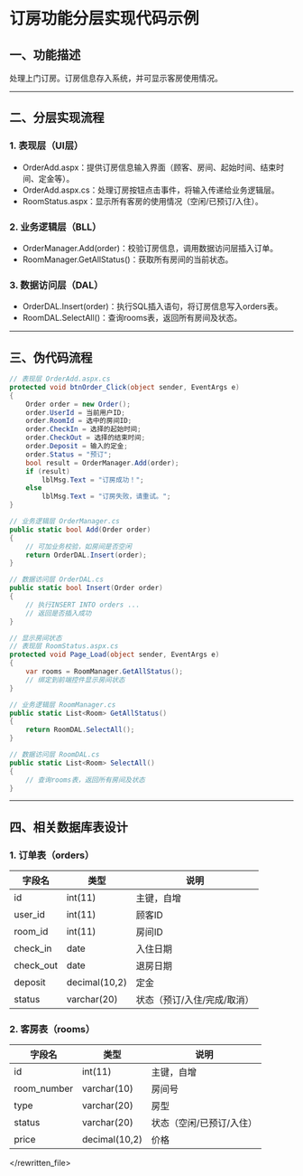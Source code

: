 # 订房功能分层实现代码示例

## 一、功能描述
处理上门订房。订房信息存入系统，并可显示客房使用情况。

---

## 二、分层实现流程

### 1. 表现层（UI层）
- OrderAdd.aspx：提供订房信息输入界面（顾客、房间、起始时间、结束时间、定金等）。
- OrderAdd.aspx.cs：处理订房按钮点击事件，将输入传递给业务逻辑层。
- RoomStatus.aspx：显示所有客房的使用情况（空闲/已预订/入住）。

### 2. 业务逻辑层（BLL）
- OrderManager.Add(order)：校验订房信息，调用数据访问层插入订单。
- RoomManager.GetAllStatus()：获取所有房间的当前状态。

### 3. 数据访问层（DAL）
- OrderDAL.Insert(order)：执行SQL插入语句，将订房信息写入orders表。
- RoomDAL.SelectAll()：查询rooms表，返回所有房间及状态。

---

## 三、伪代码流程

```csharp
// 表现层 OrderAdd.aspx.cs
protected void btnOrder_Click(object sender, EventArgs e)
{
    Order order = new Order();
    order.UserId = 当前用户ID;
    order.RoomId = 选中的房间ID;
    order.CheckIn = 选择的起始时间;
    order.CheckOut = 选择的结束时间;
    order.Deposit = 输入的定金;
    order.Status = "预订";
    bool result = OrderManager.Add(order);
    if (result)
        lblMsg.Text = "订房成功！";
    else
        lblMsg.Text = "订房失败，请重试。";
}

// 业务逻辑层 OrderManager.cs
public static bool Add(Order order)
{
    // 可加业务校验，如房间是否空闲
    return OrderDAL.Insert(order);
}

// 数据访问层 OrderDAL.cs
public static bool Insert(Order order)
{
    // 执行INSERT INTO orders ...
    // 返回是否插入成功
}

// 显示房间状态
// 表现层 RoomStatus.aspx.cs
protected void Page_Load(object sender, EventArgs e)
{
    var rooms = RoomManager.GetAllStatus();
    // 绑定到前端控件显示房间状态
}

// 业务逻辑层 RoomManager.cs
public static List<Room> GetAllStatus()
{
    return RoomDAL.SelectAll();
}

// 数据访问层 RoomDAL.cs
public static List<Room> SelectAll()
{
    // 查询rooms表，返回所有房间及状态
}
```

---

## 四、相关数据库表设计

### 1. 订单表（orders）
| 字段名      | 类型         | 说明         |
| ----------- | ------------ | ------------ |
| id          | int(11)      | 主键，自增   |
| user_id     | int(11)      | 顾客ID       |
| room_id     | int(11)      | 房间ID       |
| check_in    | date         | 入住日期     |
| check_out   | date         | 退房日期     |
| deposit     | decimal(10,2)| 定金         |
| status      | varchar(20)  | 状态（预订/入住/完成/取消） |

### 2. 客房表（rooms）
| 字段名      | 类型         | 说明         |
| ----------- | ------------ | ------------ |
| id          | int(11)      | 主键，自增   |
| room_number | varchar(10)  | 房间号       |
| type        | varchar(20)  | 房型         |
| status      | varchar(20)  | 状态（空闲/已预订/入住） |
| price       | decimal(10,2)| 价格         |

</rewritten_file> 